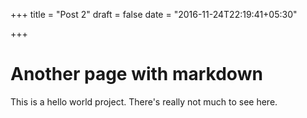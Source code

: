 +++
title = "Post 2"
draft = false
date = "2016-11-24T22:19:41+05:30"

+++

# Another page with markdown

This is a hello world project.  There's really not much to see here.

